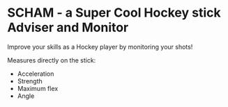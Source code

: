 # SCHAM - a Super Cool Hockey stick Adviser and Monitor

Improve your skills as a Hockey player by monitoring your shots!

Measures directly on the stick:
* Acceleration
* Strength
* Maximum flex
* Angle
